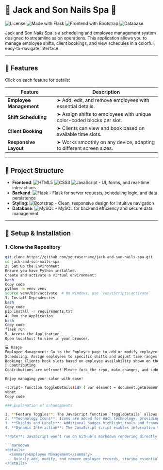 # 🌸 Jack and Son Nails Spa 🌸

![License](https://img.shields.io/badge/license-MIT-blue)
![Made with Flask](https://img.shields.io/badge/Backend-Flask-blue)
![Frontend with Bootstrap](https://img.shields.io/badge/Frontend-Bootstrap-orange)
![Database](https://img.shields.io/badge/Database-MySQL-green)

Jack and Son Nails Spa is a scheduling and employee management system designed to streamline salon operations. This application allows you to manage employee shifts, client bookings, and view schedules in a colorful, easy-to-navigate interface.

---

## 🚀 Features

Click on each feature for details:

| Feature                 | Description                                                            |
|-------------------------|------------------------------------------------------------------------|
| **Employee Management** | <span onclick="toggleDetails('employee')">➤ Add, edit, and remove employees with essential details.</span> |
| **Shift Scheduling**    | <span onclick="toggleDetails('shift')">➤ Assign shifts to employees with unique color-coded blocks per slot.</span> |
| **Client Booking**      | <span onclick="toggleDetails('booking')">➤ Clients can view and book based on available time slots.</span> |
| **Responsive Layout**   | <span onclick="toggleDetails('layout')">➤ Works smoothly on any device, adapting to different screen sizes.</span> |

<div id="employee" style="display: none;">
  - **Employee Management**: Quickly add, modify, and remove employee records, storing essential details and availability.
</div>

<div id="shift" style="display: none;">
  - **Shift Scheduling**: Assign shifts with unique color codes, ensuring clear visibility of availability.
</div>

<div id="booking" style="display: none;">
  - **Client Booking**: Clients can easily book based on available slots, enhancing appointment management.
</div>

<div id="layout" style="display: none;">
  - **Responsive Layout**: Fully responsive, ensuring seamless experience on mobile, tablet, and desktop.
</div>

---

## 📂 Project Structure

- **Frontend**: ![HTML5](https://img.icons8.com/color/48/000000/html-5.png) ![CSS3](https://img.icons8.com/color/48/000000/css3.png) ![JavaScript](https://img.icons8.com/color/48/000000/javascript.png) - UI, forms, and real-time interactions
- **Backend**: ![Flask](https://img.icons8.com/ios-filled/48/000000/flask.png) - Flask for server requests, scheduling logic, and data persistence
- **Styling**: ![Bootstrap](https://img.icons8.com/color/48/000000/bootstrap.png) - Clean, responsive design for intuitive navigation
- **Database**: ![MySQL](https://img.icons8.com/color/48/000000/mysql-logo.png) - MySQL for backend efficiency and secure data management

---

## 🔧 Setup & Installation

### 1. Clone the Repository
```bash
git clone https://github.com/yourusername/jack-and-son-nails-spa.git
cd jack-and-son-nails-spa
2. Set Up the Environment
Ensure you have Python installed.
Create and activate a virtual environment:
bash
Copy code
python -m venv venv
source venv/bin/activate  # On Windows, use `venv\Scripts\activate`
3. Install Dependencies
bash
Copy code
pip install -r requirements.txt
4. Run the Application
bash
Copy code
flask run
5. Access the Application
Open localhost to view in your browser.

💻 Usage
Employee Management: Go to the Employee page to add or modify employee details.
Scheduling: Assign employees to specific shifts and adjust time ranges as needed.
Booking: Clients book slots based on employee availability shown on the booking calendar.
🤝 Contributing
Contributions are welcome! Please fork the repo, make changes, and submit a pull request.

Enjoy managing your salon with ease!

<script> function toggleDetails(id) { var element = document.getElementById(id); if (element.style.display === "none") { element.style.display = "block"; } else { element.style.display = "none"; } } </script>
vbnet
Copy code

### Explanation of Enhancements

1. **Feature Toggles**: The JavaScript function `toggleDetails` allows users to click on each feature's name to expand and view additional details interactively.
2. **Technology Icons**: Icons are added for each technology, providing a visual indicator of the tech stack.
3. **Shields and Labels**: Additional badges highlight tools and frameworks.
4. **Dynamic Interaction**: The JavaScript script enables information toggling directly in the README. 

**Note**: JavaScript won’t run on GitHub’s markdown rendering directly. To achieve this effect live, you’d need to host this markdown on your website or use a GitHub Pages site. However, for a simple README, you may consider replacing the toggle details with simple expandable sections using markdown details syntax, like:

```markdown
<details>
  <summary>Employee Management</summary>
  - Quickly add, modify, and remove employee records, storing essential details and availability.
</details>
